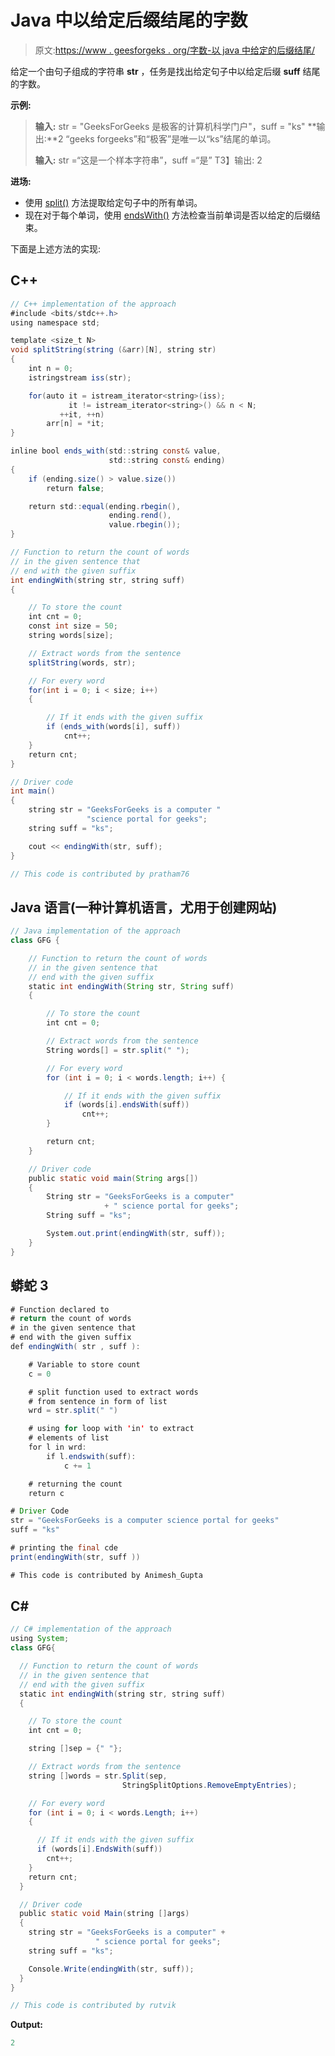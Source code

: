 # Java 中以给定后缀结尾的字数

> 原文:[https://www . geesforgeks . org/字数-以 java 中给定的后缀结尾/](https://www.geeksforgeeks.org/count-of-words-ending-at-the-given-suffix-in-java/)

给定一个由句子组成的字符串 **str** ，任务是找出给定句子中以给定后缀 **suff** 结尾的字数。

**示例:**

> **输入:** str = "GeeksForGeeks 是极客的计算机科学门户"，suff = "ks"
> **输出:**2
> “geeks forgeeks”和“极客”是唯一以“ks”结尾的单词。
> 
> **输入:** str =“这是一个样本字符串”，suff =“是”
> T3】输出: 2

**进场:**

*   使用 [split()](https://www.geeksforgeeks.org/split-string-java-examples/) 方法提取给定句子中的所有单词。
*   现在对于每个单词，使用 [endsWith()](https://www.geeksforgeeks.org/java-string-endswith-examples/) 方法检查当前单词是否以给定的后缀结束。

下面是上述方法的实现:

## C++

```java
// C++ implementation of the approach
#include <bits/stdc++.h>
using namespace std;

template <size_t N>
void splitString(string (&arr)[N], string str)
{
    int n = 0;
    istringstream iss(str);

    for(auto it = istream_iterator<string>(iss);
             it != istream_iterator<string>() && n < N;
           ++it, ++n)
        arr[n] = *it;
}

inline bool ends_with(std::string const& value,
                      std::string const& ending)
{
    if (ending.size() > value.size())
        return false;

    return std::equal(ending.rbegin(),
                      ending.rend(),
                      value.rbegin());
}

// Function to return the count of words
// in the given sentence that
// end with the given suffix
int endingWith(string str, string suff)
{

    // To store the count
    int cnt = 0;
    const int size = 50;
    string words[size];

    // Extract words from the sentence
    splitString(words, str);

    // For every word
    for(int i = 0; i < size; i++)
    {

        // If it ends with the given suffix
        if (ends_with(words[i], suff))
            cnt++;
    }
    return cnt;
}

// Driver code
int main()
{
    string str = "GeeksForGeeks is a computer "
                 "science portal for geeks";
    string suff = "ks";

    cout << endingWith(str, suff);
}

// This code is contributed by pratham76
```

## Java 语言(一种计算机语言，尤用于创建网站)

```java
// Java implementation of the approach
class GFG {

    // Function to return the count of words
    // in the given sentence that
    // end with the given suffix
    static int endingWith(String str, String suff)
    {

        // To store the count
        int cnt = 0;

        // Extract words from the sentence
        String words[] = str.split(" ");

        // For every word
        for (int i = 0; i < words.length; i++) {

            // If it ends with the given suffix
            if (words[i].endsWith(suff))
                cnt++;
        }

        return cnt;
    }

    // Driver code
    public static void main(String args[])
    {
        String str = "GeeksForGeeks is a computer"
                     + " science portal for geeks";
        String suff = "ks";

        System.out.print(endingWith(str, suff));
    }
}
```

## 蟒蛇 3

```java
# Function declared to
# return the count of words
# in the given sentence that
# end with the given suffix
def endingWith( str , suff ):

    # Variable to store count
    c = 0

    # split function used to extract words
    # from sentence in form of list
    wrd = str.split(" ")

    # using for loop with 'in' to extract
    # elements of list
    for l in wrd:
        if l.endswith(suff):
            c += 1

    # returning the count
    return c

# Driver Code   
str = "GeeksForGeeks is a computer science portal for geeks"
suff = "ks"

# printing the final cde
print(endingWith(str, suff ))

# This code is contributed by Animesh_Gupta
```

## C#

```java
// C# implementation of the approach
using System;
class GFG{

  // Function to return the count of words
  // in the given sentence that
  // end with the given suffix
  static int endingWith(string str, string suff)
  {

    // To store the count
    int cnt = 0;

    string []sep = {" "};

    // Extract words from the sentence
    string []words = str.Split(sep,
                         StringSplitOptions.RemoveEmptyEntries);

    // For every word
    for (int i = 0; i < words.Length; i++)
    {

      // If it ends with the given suffix
      if (words[i].EndsWith(suff))
        cnt++;
    }
    return cnt;
  }

  // Driver code
  public static void Main(string []args)
  {
    string str = "GeeksForGeeks is a computer" +
                   " science portal for geeks";
    string suff = "ks";

    Console.Write(endingWith(str, suff));
  }
}

// This code is contributed by rutvik
```

**Output:** 

```java
2
```